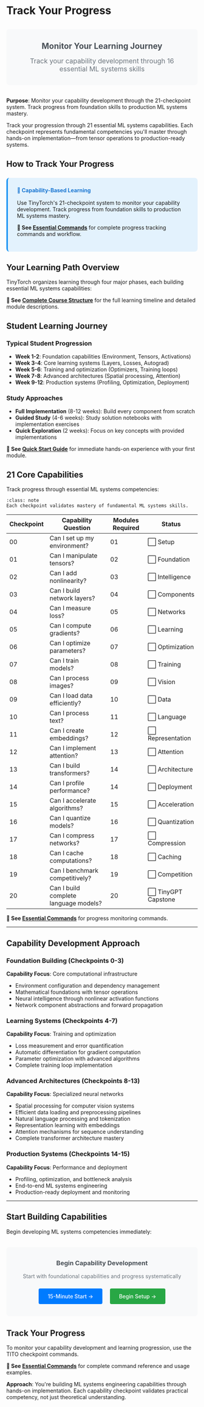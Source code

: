 # Track Your Progress

<div style="background: #f8f9fa; padding: 2rem; border-radius: 0.5rem; margin: 2rem 0; text-align: center;">
<h2 style="margin: 0 0 1rem 0; color: #495057;">Monitor Your Learning Journey</h2>
<p style="margin: 0; font-size: 1.1rem; color: #6c757d;">Track your capability development through 16 essential ML systems skills</p>
</div>

**Purpose**: Monitor your capability development through the 21-checkpoint system. Track progress from foundation skills to production ML systems mastery.

Track your progression through 21 essential ML systems capabilities. Each checkpoint represents fundamental competencies you'll master through hands-on implementation—from tensor operations to production-ready systems.

## How to Track Your Progress

<div style="background: #e3f2fd; padding: 1.5rem; border-radius: 0.5rem; border-left: 4px solid #2196f3; margin: 1.5rem 0;">
<h4 style="margin: 0 0 1rem 0; color: #1976d2;">🎯 Capability-Based Learning</h4>

Use TinyTorch's 21-checkpoint system to monitor your capability development. Track progress from foundation skills to production ML systems mastery.

**📖 See [Essential Commands](tito-essentials.html)** for complete progress tracking commands and workflow.

</div>

## Your Learning Path Overview

TinyTorch organizes learning through four major phases, each building essential ML systems capabilities:

**📖 See [Complete Course Structure](chapters/00-introduction.html)** for the full learning timeline and detailed module descriptions.

## Student Learning Journey

### Typical Student Progression
- **Week 1-2**: Foundation capabilities (Environment, Tensors, Activations)
- **Week 3-4**: Core learning systems (Layers, Losses, Autograd)
- **Week 5-6**: Training and optimization (Optimizers, Training loops)
- **Week 7-8**: Advanced architectures (Spatial processing, Attention)
- **Week 9-12**: Production systems (Profiling, Optimization, Deployment)

### Study Approaches
- **Full Implementation** (8-12 weeks): Build every component from scratch
- **Guided Study** (4-6 weeks): Study solution notebooks with implementation exercises
- **Quick Exploration** (2 weeks): Focus on key concepts with provided implementations

**📖 See [Quick Start Guide](quickstart-guide.html)** for immediate hands-on experience with your first module.

## 21 Core Capabilities

Track progress through essential ML systems competencies:

```{admonition} Capability Tracking
:class: note
Each checkpoint validates mastery of fundamental ML systems skills.
```

| Checkpoint | Capability Question | Modules Required | Status |
|------------|-------------------|------------------|--------|
| 00 | Can I set up my environment? | 01 | ⬜ Setup |
| 01 | Can I manipulate tensors? | 02 | ⬜ Foundation |
| 02 | Can I add nonlinearity? | 03 | ⬜ Intelligence |
| 03 | Can I build network layers? | 04 | ⬜ Components |
| 04 | Can I measure loss? | 05 | ⬜ Networks |
| 05 | Can I compute gradients? | 06 | ⬜ Learning |
| 06 | Can I optimize parameters? | 07 | ⬜ Optimization |
| 07 | Can I train models? | 08 | ⬜ Training |
| 08 | Can I process images? | 09 | ⬜ Vision |
| 09 | Can I load data efficiently? | 10 | ⬜ Data |
| 10 | Can I process text? | 11 | ⬜ Language |
| 11 | Can I create embeddings? | 12 | ⬜ Representation |
| 12 | Can I implement attention? | 13 | ⬜ Attention |
| 13 | Can I build transformers? | 14 | ⬜ Architecture |
| 14 | Can I profile performance? | 14 | ⬜ Deployment |
| 15 | Can I accelerate algorithms? | 15 | ⬜ Acceleration |
| 16 | Can I quantize models? | 16 | ⬜ Quantization |
| 17 | Can I compress networks? | 17 | ⬜ Compression |
| 18 | Can I cache computations? | 18 | ⬜ Caching |
| 19 | Can I benchmark competitively? | 19 | ⬜ Competition |
| 20 | Can I build complete language models? | 20 | ⬜ TinyGPT Capstone |

**📖 See [Essential Commands](tito-essentials.html)** for progress monitoring commands.

---

## Capability Development Approach

### Foundation Building (Checkpoints 0-3)
**Capability Focus**: Core computational infrastructure
- Environment configuration and dependency management
- Mathematical foundations with tensor operations
- Neural intelligence through nonlinear activation functions
- Network component abstractions and forward propagation

### Learning Systems (Checkpoints 4-7)
**Capability Focus**: Training and optimization
- Loss measurement and error quantification
- Automatic differentiation for gradient computation
- Parameter optimization with advanced algorithms
- Complete training loop implementation

### Advanced Architectures (Checkpoints 8-13)
**Capability Focus**: Specialized neural networks
- Spatial processing for computer vision systems
- Efficient data loading and preprocessing pipelines
- Natural language processing and tokenization
- Representation learning with embeddings
- Attention mechanisms for sequence understanding
- Complete transformer architecture mastery

### Production Systems (Checkpoints 14-15)
**Capability Focus**: Performance and deployment
- Profiling, optimization, and bottleneck analysis
- End-to-end ML systems engineering
- Production-ready deployment and monitoring

---

## Start Building Capabilities

Begin developing ML systems competencies immediately:

<div style="background: #f8f9fa; padding: 2rem; border-radius: 0.5rem; margin: 2rem 0; text-align: center;">
<h3 style="margin: 0 0 1rem 0; color: #495057;">Begin Capability Development</h3>
<p style="margin: 0 0 1.5rem 0; color: #6c757d;">Start with foundational capabilities and progress systematically</p>
<a href="quickstart-guide.html" style="display: inline-block; background: #007bff; color: white; padding: 0.75rem 1.5rem; border-radius: 0.25rem; text-decoration: none; font-weight: 500; margin-right: 1rem;">15-Minute Start →</a>
<a href="chapters/01-setup.html" style="display: inline-block; background: #28a745; color: white; padding: 0.75rem 1.5rem; border-radius: 0.25rem; text-decoration: none; font-weight: 500;">Begin Setup →</a>
</div>

## Track Your Progress

To monitor your capability development and learning progression, use the TITO checkpoint commands.

**📖 See [Essential Commands](tito-essentials.html)** for complete command reference and usage examples.

**Approach**: You're building ML systems engineering capabilities through hands-on implementation. Each capability checkpoint validates practical competency, not just theoretical understanding.
